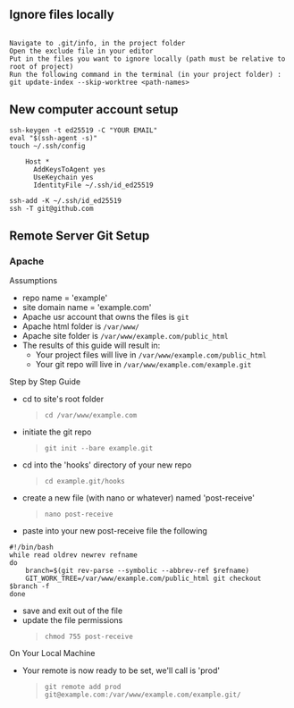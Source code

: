 
## Ignore files locally

```

Navigate to .git/info, in the project folder
Open the exclude file in your editor
Put in the files you want to ignore locally (path must be relative to root of project)
Run the following command in the terminal (in your project folder) : git update-index --skip-worktree <path-names>
```



## New computer account setup
```
ssh-keygen -t ed25519 -C "YOUR EMAIL"
eval "$(ssh-agent -s)"
touch ~/.ssh/config

    Host *
      AddKeysToAgent yes
      UseKeychain yes
      IdentityFile ~/.ssh/id_ed25519

ssh-add -K ~/.ssh/id_ed25519
ssh -T git@github.com
```


## Remote Server Git Setup

### Apache

Assumptions
* repo name = 'example'
* site domain name = 'example.com'
* Apache usr account that owns the files is `git`
* Apache html folder is `/var/www/`
* Apache site folder is `/var/www/example.com/public_html`
* The results of this guide will result in:
    * Your project files will live in `/var/www/example.com/public_html`
    * Your git repo will live in `/var/www/example.com/example.git`

Step by Step Guide
* cd to site's root folder
    > `cd /var/www/example.com`
* initiate the git repo
    > `git init --bare example.git`
* cd into the 'hooks' directory of your new repo
    > `cd example.git/hooks`
* create a new file (with nano or whatever) named  'post-receive'
    > `nano post-receive`
* paste into your new post-receive file the following
```
#!/bin/bash
while read oldrev newrev refname
do
    branch=$(git rev-parse --symbolic --abbrev-ref $refname)
    GIT_WORK_TREE=/var/www/example.com/public_html git checkout $branch -f
done
```
* save and exit out of the file
* update the file permissions 
    > `chmod 755 post-receive`

On Your Local Machine
* Your remote is now ready to be set, we'll call is 'prod'
    > `git remote add prod git@example.com:/var/www/example.com/example.git/`


